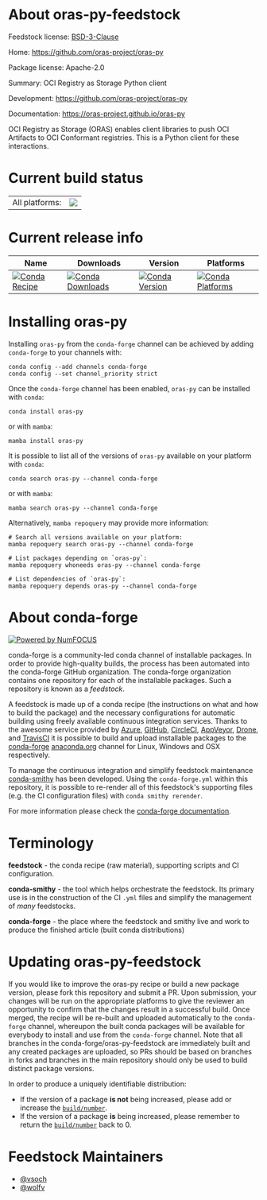 About oras-py-feedstock
=======================

Feedstock license: [BSD-3-Clause](https://github.com/conda-forge/oras-py-feedstock/blob/main/LICENSE.txt)

Home: https://github.com/oras-project/oras-py

Package license: Apache-2.0

Summary: OCI Registry as Storage Python client

Development: https://github.com/oras-project/oras-py

Documentation: https://oras-project.github.io/oras-py

OCI Registry as Storage (ORAS) enables client libraries to push OCI Artifacts to OCI Conformant registries.
This is a Python client for these interactions.


Current build status
====================


<table><tr><td>All platforms:</td>
    <td>
      <a href="https://dev.azure.com/conda-forge/feedstock-builds/_build/latest?definitionId=16293&branchName=main">
        <img src="https://dev.azure.com/conda-forge/feedstock-builds/_apis/build/status/oras-py-feedstock?branchName=main">
      </a>
    </td>
  </tr>
</table>

Current release info
====================

| Name | Downloads | Version | Platforms |
| --- | --- | --- | --- |
| [![Conda Recipe](https://img.shields.io/badge/recipe-oras--py-green.svg)](https://anaconda.org/conda-forge/oras-py) | [![Conda Downloads](https://img.shields.io/conda/dn/conda-forge/oras-py.svg)](https://anaconda.org/conda-forge/oras-py) | [![Conda Version](https://img.shields.io/conda/vn/conda-forge/oras-py.svg)](https://anaconda.org/conda-forge/oras-py) | [![Conda Platforms](https://img.shields.io/conda/pn/conda-forge/oras-py.svg)](https://anaconda.org/conda-forge/oras-py) |

Installing oras-py
==================

Installing `oras-py` from the `conda-forge` channel can be achieved by adding `conda-forge` to your channels with:

```
conda config --add channels conda-forge
conda config --set channel_priority strict
```

Once the `conda-forge` channel has been enabled, `oras-py` can be installed with `conda`:

```
conda install oras-py
```

or with `mamba`:

```
mamba install oras-py
```

It is possible to list all of the versions of `oras-py` available on your platform with `conda`:

```
conda search oras-py --channel conda-forge
```

or with `mamba`:

```
mamba search oras-py --channel conda-forge
```

Alternatively, `mamba repoquery` may provide more information:

```
# Search all versions available on your platform:
mamba repoquery search oras-py --channel conda-forge

# List packages depending on `oras-py`:
mamba repoquery whoneeds oras-py --channel conda-forge

# List dependencies of `oras-py`:
mamba repoquery depends oras-py --channel conda-forge
```


About conda-forge
=================

[![Powered by
NumFOCUS](https://img.shields.io/badge/powered%20by-NumFOCUS-orange.svg?style=flat&colorA=E1523D&colorB=007D8A)](https://numfocus.org)

conda-forge is a community-led conda channel of installable packages.
In order to provide high-quality builds, the process has been automated into the
conda-forge GitHub organization. The conda-forge organization contains one repository
for each of the installable packages. Such a repository is known as a *feedstock*.

A feedstock is made up of a conda recipe (the instructions on what and how to build
the package) and the necessary configurations for automatic building using freely
available continuous integration services. Thanks to the awesome service provided by
[Azure](https://azure.microsoft.com/en-us/services/devops/), [GitHub](https://github.com/),
[CircleCI](https://circleci.com/), [AppVeyor](https://www.appveyor.com/),
[Drone](https://cloud.drone.io/welcome), and [TravisCI](https://travis-ci.com/)
it is possible to build and upload installable packages to the
[conda-forge](https://anaconda.org/conda-forge) [anaconda.org](https://anaconda.org/)
channel for Linux, Windows and OSX respectively.

To manage the continuous integration and simplify feedstock maintenance
[conda-smithy](https://github.com/conda-forge/conda-smithy) has been developed.
Using the ``conda-forge.yml`` within this repository, it is possible to re-render all of
this feedstock's supporting files (e.g. the CI configuration files) with ``conda smithy rerender``.

For more information please check the [conda-forge documentation](https://conda-forge.org/docs/).

Terminology
===========

**feedstock** - the conda recipe (raw material), supporting scripts and CI configuration.

**conda-smithy** - the tool which helps orchestrate the feedstock.
                   Its primary use is in the construction of the CI ``.yml`` files
                   and simplify the management of *many* feedstocks.

**conda-forge** - the place where the feedstock and smithy live and work to
                  produce the finished article (built conda distributions)


Updating oras-py-feedstock
==========================

If you would like to improve the oras-py recipe or build a new
package version, please fork this repository and submit a PR. Upon submission,
your changes will be run on the appropriate platforms to give the reviewer an
opportunity to confirm that the changes result in a successful build. Once
merged, the recipe will be re-built and uploaded automatically to the
`conda-forge` channel, whereupon the built conda packages will be available for
everybody to install and use from the `conda-forge` channel.
Note that all branches in the conda-forge/oras-py-feedstock are
immediately built and any created packages are uploaded, so PRs should be based
on branches in forks and branches in the main repository should only be used to
build distinct package versions.

In order to produce a uniquely identifiable distribution:
 * If the version of a package **is not** being increased, please add or increase
   the [``build/number``](https://docs.conda.io/projects/conda-build/en/latest/resources/define-metadata.html#build-number-and-string).
 * If the version of a package **is** being increased, please remember to return
   the [``build/number``](https://docs.conda.io/projects/conda-build/en/latest/resources/define-metadata.html#build-number-and-string)
   back to 0.

Feedstock Maintainers
=====================

* [@vsoch](https://github.com/vsoch/)
* [@wolfv](https://github.com/wolfv/)

